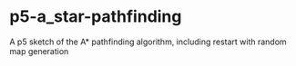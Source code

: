 # p5-a_star-pathfinding
A p5 sketch of the A* pathfinding algorithm, including restart with random map generation
